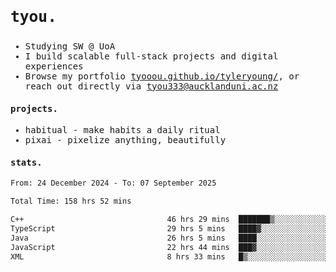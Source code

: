 ## <samp><h3>tyou.</h3></samp>
<samp>
   
   - Studying SW @ UoA
   - I build scalable full-stack projects and digital experiences
   - Browse my portfolio [tyooou.github.io/tyleryoung/](http://tyooou.github.io/tyleryoung/), or reach out directly via [tyou333@aucklanduni.ac.nz](mailto:tyou333@aucklanduni.ac.nz)

#### projects.
- habitual - make habits a daily ritual
- pixai - pixelize anything, beautifully

#### stats.
  <!--START_SECTION:waka-->

```txt
From: 24 December 2024 - To: 07 September 2025

Total Time: 158 hrs 52 mins

C++                                46 hrs 29 mins  ███████▒░░░░░░░░░░░░░░░░░   29.15 %
TypeScript                         29 hrs 5 mins   ████▓░░░░░░░░░░░░░░░░░░░░   18.24 %
Java                               26 hrs 5 mins   ████░░░░░░░░░░░░░░░░░░░░░   16.35 %
JavaScript                         22 hrs 44 mins  ███▓░░░░░░░░░░░░░░░░░░░░░   14.26 %
XML                                8 hrs 33 mins   █▒░░░░░░░░░░░░░░░░░░░░░░░   05.36 %
```

<!--END_SECTION:waka-->
</samp>
